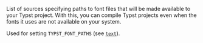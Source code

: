 <!-- markdownlint-disable-file first-line-h1 -->

List of sources specifying paths to font files that will be made available to
your Typst project. With this, you can compile Typst projects even when the
fonts it uses are not available on your system.

Used for setting `TYPST_FONT_PATHS` (see [`text`][typst-text]).

[typst-text]: https://typst.app/docs/reference/text/text/
